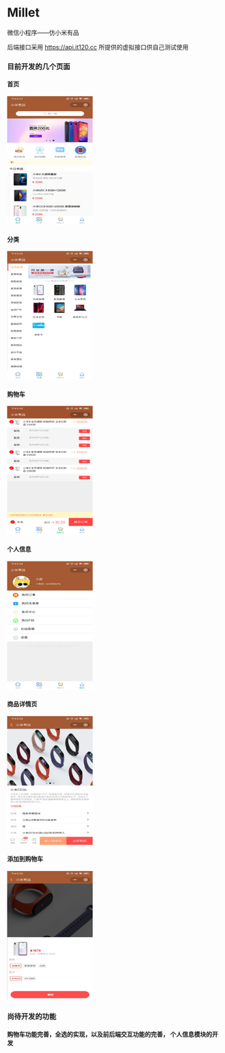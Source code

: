 # Millet

微信小程序——仿小米有品

后端接口采用 https://api.it120.cc 所提供的虚拟接口供自己测试使用

### 目前开发的几个页面

#### 首页

<img src="./images/首页.jpg" width="200" height="300" alt="首页"/>

#### 分类

<img src="./images/分类.jpg"  width="200" height="300" alt="分类"/>

#### 购物车

<img src="./images/购物车.png"  width="200" height="300" alt="购物车"/>

#### 个人信息

<img src="./images/个人信息.jpg"  width="200" height="300" alt="个人信息"/>

#### 商品详情页

<img src="./images/商品详情页.jpg"  width="200" height="300" alt="商品详情页"/>

#### 添加到购物车

<img src="./images/添加到购物车.jpg"  width="200" height="300" alt="添加到购物车"/>

### 尚待开发的功能

#### 购物车功能完善，全选的实现，以及前后端交互功能的完善， 个人信息模块的开发
